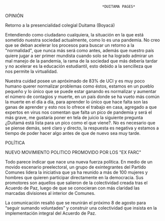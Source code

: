 
                                                *DUITAMA PAGES*                                      

OPINIÓN

Retorno a la presencialidad colegial Duitama (Boyacá)

Entendiendo como ciudadano cualquiera, la situación en la que está sometido nuestra sociedad actualmente, como lo es una pandemia.
No creo que se deban acelerar los procesos para buscar un retorno a la "normalidad", que nunca más será como antes,
además que nuestro país quiere jugar a ser primer mundista cuando solo se ha logrado admirar un mal manejo de la pandemia,
la rama de la sociedad que más debería tardar y no acelerar es la educación estudiantil, esto debido a la sencilleza que nos permite
la virtualidad.

Nuestra cuidad posee un apróximado de 83% de UCI y es muy poco humano querer normalizar problemas como éstos, estamos en un pueblo pequeño y lo 
único que se puede estar ganando es normalizar y aumentar el número de contagios y muerte, en un país donde se ha vueto más común la muerte en 
el día a día, para aprender lo único que hace falta son las ganas de aprender y esto nos lo ofrece el trabajo en casa, agregado a que expertos 
en virus nos comentan que falta un pico de pandemia y será el más grave, me gustaría poner en tela de juicio la siguiente pregunta ¿Duitamá está 
lista para un pico como el que viene?. No es necesario que se piense demás, seré claro y directo, la respuesta es negativa y estamos a tiempo de 
poder hacer algo antes de que de nuevo sea muy tarde.





POLÍTICA 

NUEVO MOVIMIENTO POLITICO PROMOVIDO POR LOS "EX FARC"

Todo parece indicar que nace una nueva fuerza política. En medio de un movido escenario preelectoral, un grupo de exintegrantes del Partido Comunes
lidera la iniciativa que ya ha reunido a más de 100 mujeres y hombres que quieren participar directamente en la democracia. Sus promotores son aquellos
que salieron de la colectividad creada tras el Acuerdo de Paz, luego de que se conocieran con más claridad las marcadas divisiones al interior de Comunes.

La comunicación resaltó que se reunirán el próximo 8 de agosto para “seguir sumando voluntades” y construir una colectividad que insista en la implementación
integral del Acuerdo de Paz.
